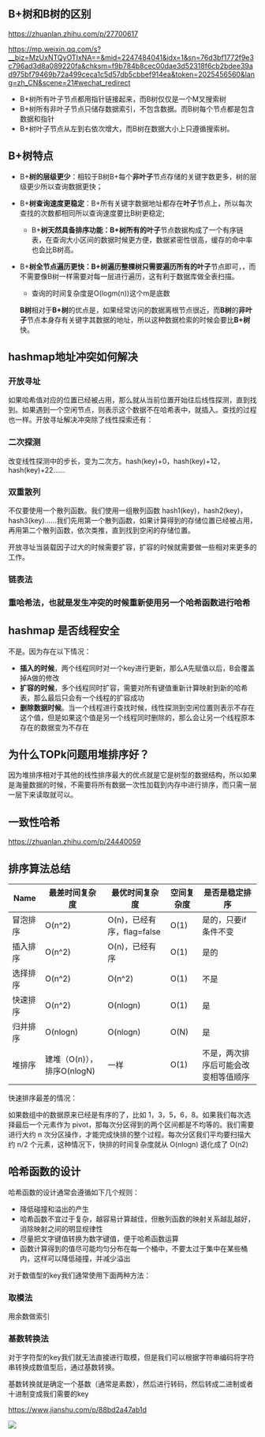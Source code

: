 ## B+树和B树的区别

https://zhuanlan.zhihu.com/p/27700617

https://mp.weixin.qq.com/s?__biz=MzUxNTQyOTIxNA==&mid=2247484041&idx=1&sn=76d3bf1772f9e3c796ad3d8a089220fa&chksm=f9b784b8cec00dae3d52318f6cb2bdee39ad975bf79469b72a499ceca1c5d57db5cbbef914ea&token=2025456560&lang=zh_CN&scene=21#wechat_redirect

- B+树所有叶子节点都用指针链接起来，而B树仅仅是一个M叉搜索树
- B+树所有非叶子节点只储存数据索引，不包含数据。而B树每个节点都是包含数据和指针
- B+树叶子节点从左到右依次增大，而B树在数据大小上只遵循搜索树。

## B+树特点

- B+**树的层级更少**：相较于B树B+每个**非叶子**节点存储的关键字数更多，树的层级更少所以查询数据更快；

- B+**树查询速度更稳定**：B+所有关键字数据地址都存在**叶子**节点上，所以每次查找的次数都相同所以查询速度要比B树更稳定;
  
   - B+**树天然具备排序功能：**B+树所有的**叶子**节点数据构成了一个有序链表，在查询大小区间的数据时候更方便，数据紧密性很高，缓存的命中率也会比B树高。
- B+**树全节点遍历更快：**B+树遍历整棵树只需要遍历所有的**叶子**节点即可，，而不需要像B树一样需要对每一层进行遍历，这有利于数据库做全表扫描。
   - 查询的时间复杂度是O(logm(n))这个m是底数

   **B树**相对于**B+树**的优点是，如果经常访问的数据离根节点很近，而**B树**的**非叶子**节点本身存有关键字其数据的地址，所以这种数据检索的时候会要比**B+树**快。

## hashmap地址冲突如何解决

### 开放寻址

如果哈希值对应的位置已经被占用，那么就从当前位置开始往后线性探测，直到找到。如果遇到一个空闲节点，则表示这个数据不在哈希表中，就插入。查找的过程也一样。开放寻址解决冲突除了线性探索还有：

### 二次探测

改变线性探测中的步长，变为二次方。hash(key)+0，hash(key)+12，hash(key)+22……

### 双重散列

不仅要使用一个散列函数。我们使用一组散列函数 hash1(key)，hash2(key)，hash3(key)……我们先用第一个散列函数，如果计算得到的存储位置已经被占用，再用第二个散列函数，依次类推，直到找到空闲的存储位置。

开放寻址当装载因子过大的时候需要扩容，扩容的时候就需要做一些相对来更多的工作。

### 链表法

### 重哈希法，也就是发生冲突的时候重新使用另一个哈希函数进行哈希

## hashmap 是否线程安全

不是。因为存在以下情况：

- **插入的时候**，两个线程同时对一个key进行更新，那么A先赋值以后，B会覆盖掉A做的修改
- **扩容的时候**，多个线程同时扩容，需要对所有键值重新计算映射到新的哈希表，那么最后只会有一个线程的扩容成功
- **删除数据时候**。当一个线程进行查找时候，线性探测到空闲位置则表示不存在这个值，但是如果这个值是另一个线程同时删除的，那么会让另一个线程原本存在的数据变为不存在

## 为什么TOPk问题用堆排序好？

因为堆排序相对于其他的线性排序最大的优点就是它是树型的数据结构，所以如果是海量数据的时候，不需要将所有数据一次性加载到内存中进行排序，而只需一层一层下来读取就可以。

## 一致性哈希

https://zhuanlan.zhihu.com/p/24440059

## 排序算法总结

| Name     | 最差时间复杂度             | 最优时间复杂度             | 空间复杂度 | 是否是稳定排序                       |
| -------- | -------------------------- | -------------------------- | ---------- | ------------------------------------ |
| 冒泡排序 | O(n^2)                     | O(n)，已经有序，flag=false | O(1)       | 是的，只要if条件不变                 |
| 插入排序 | O(n^2)                     | O(n)，已经有序             | O(1)       | 是的                                 |
| 选择排序 | O(n^2)                     | O(n^2)                     | O(1)       | 不是                                 |
| 快速排序 | O(n^2)                     | O(nlogn)                   | O(1)       | 是                                   |
| 归并排序 | O(nlogn)                   | O(nlogn)                   | O(N)       | 是                                   |
| 堆排序   | 建堆（O(n)），排序O(nlogN) | 一样                       | O(1)       | 不是，两次排序后可能会改变相等值顺序 |

快速排序最差的情况：

如果数组中的数据原来已经是有序的了，比如 1，3，5，6，8。如果我们每次选择最后一个元素作为 pivot，那每次分区得到的两个区间都是不均等的。我们需要进行大约 n 次分区操作，才能完成快排的整个过程。每次分区我们平均要扫描大约 n/2 个元素，这种情况下，快排的时间复杂度就从 O(nlogn) 退化成了 O(n2)

## 哈希函数的设计

哈希函数的设计通常会遵循如下几个规则：

- 降低碰撞和溢出的产生
- 哈希函数不宜过于复杂，越容易计算越佳，但散列函数的映射关系越乱越好，消除映射之间的明显规律性
- 尽量把文字键值转换为数字键值，便于哈希函数运算
- 函数计算得到的值尽可能均匀分布在每一个桶中，不要太过于集中在某些桶内，这样可以降低碰撞，并减少溢出

对于数值型的key我们通常使用下面两种方法：

### 取模法

用余数做索引

### 基数转换法

对于字符型的key我们就无法直接进行取模，但是我们可以根据字符串编码将字符串转换成数值型后，通过基数转换。

基数转换就是确定一个基数（通常是素数），然后进行转码，然后转成二进制或者十进制变成我们需要的key

https://www.jianshu.com/p/88bd2a47ab1d

![](https://upload-images.jianshu.io/upload_images/17709149-f358b6d8d3e34d92.png?imageMogr2/auto-orient/strip|imageView2/2/w/796/format/webp)



